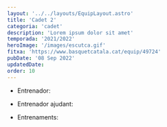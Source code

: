 ```yaml
---
layout: '../../layouts/EquipLayout.astro'
title: 'Cadet 2'
categoria: 'cadet'
description: 'Lorem ipsum dolor sit amet'
temporada: '2021/2022'
heroImage: '/images/escutca.gif'
fitxa: 'https://www.basquetcatala.cat/equip/49724'
pubDate: '08 Sep 2022'
updatedDate:
order: 10
---
```


- Entrenador:

- Entrenador ajudant:

- Entrenaments:
